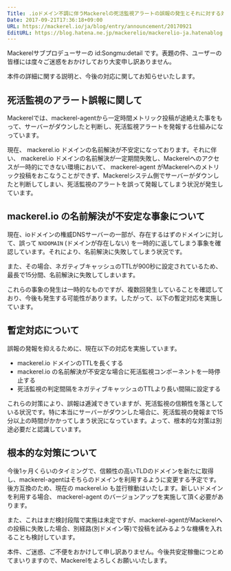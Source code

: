 ```yaml
---
Title: .ioドメイン不調に伴うMackerelの死活監視アラートの誤報の発生とそれに対する対応について
Date: 2017-09-21T17:36:18+09:00
URL: https://mackerel.io/ja/blog/entry/announcement/20170921
EditURL: https://blog.hatena.ne.jp/mackerelio/mackerelio-ja.hatenablog.mackerel.io/atom/entry/8599973812300121334
---
```


Mackerelサブプロデューサーの id:Songmu:detail です。表題の件、ユーザーの皆様には度々ご迷惑をおかけしており大変申し訳ありません。

本件の詳細に関する説明と、今後の対応に関してお知らせいたします。

## 死活監視のアラート誤報に関して

Mackerelでは、mackerel-agentから一定時間メトリック投稿が途絶えた事をもって、サーバーがダウンしたと判断し、死活監視アラートを発報する仕組みになっています。

現在、 mackerel.io ドメインの名前解決が不安定になっております。それに伴い、 mackerel.io ドメインの名前解決が一定期間失敗し、Mackerelへのアクセスが一時的にできない環境において、 mackerel-agent がMackerelへのメトリック投稿をおこなうことができず、Mackerelシステム側でサーバーがダウンしたと判断してしまい、死活監視のアラートを誤って発報してしまう状況が発生しています。

## mackerel.io の名前解決が不安定な事象について

現在、ioドメインの権威DNSサーバーの一部が、存在するはずのドメインに対して、誤って `NXDOMAIN` (ドメインが存在しない) を一時的に返してしまう事象を確認しています。それにより、名前解決に失敗してしまう状況です。

また、その場合、ネガティブキャッシュのTTLが900秒に設定されているため、最長で15分間、名前解決に失敗してしまいます。

これらの事象の発生は一時的なものですが、複数回発生していることを確認しており、今後も発生する可能性があります。したがって、以下の暫定対応を実施しています。

## 暫定対応について

誤報の発報を抑えるために、現在以下の対応を実施しています。

- mackerel.io ドメインのTTLを長くする
- mackerel.io の名前解決が不安定な場合に死活監視コンポーネントを一時停止する
- 死活監視の判定間隔をネガティブキャッシュのTTLより長い間隔に設定する

これらの対策により、誤報は逓減できていますが、死活監視の信頼性を落としている状況です。特に本当にサーバーがダウンした場合に、死活監視の発報まで15分以上の時間がかかってしまう状況になっています。よって、根本的な対策は別途必要だと認識しています。

## 根本的な対策について

今後1ヶ月くらいのタイミングで、信頼性の高いTLDのドメインを新たに取得し、mackerel-agentはそちらのドメインを利用するように変更する予定です。後方互換のため、現在の mackerel.io も並行稼動はいたします。新しいドメインを利用する場合、 mackerel-agent のバージョンアップを実施して頂く必要があります。

また、これはまだ検討段階で実施は未定ですが、mackerel-agentがMackerelへの投稿に失敗した場合、別経路(別ドメイン等)で投稿を試みるような機構を入れることも検討しています。

本件、ご迷惑、ご不便をおかけして申し訳ありません。今後共安定稼働につとめてまいりますので、Mackerelをよろしくお願いいたします。
